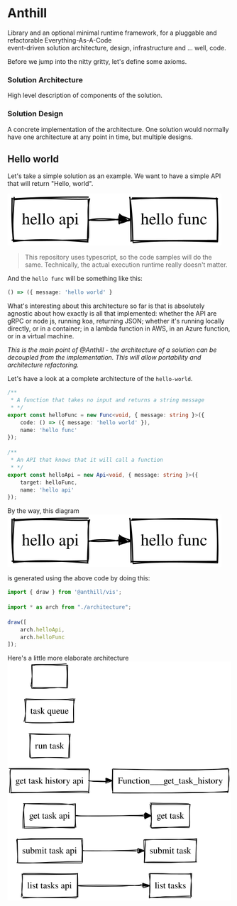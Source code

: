 # Anthill

Library and an optional minimal runtime framework, for 
a pluggable and refactorable Everything-As-A-Code  
event-driven solution architecture, design, infrastructure 
and ... well, code.

Before we jump into the nitty gritty, let's define some axioms.

### Solution Architecture
High level description of components of the solution.

### Solution Design
A concrete implementation of the architecture. One solution would
normally have one architecture at any point in time, but multiple 
designs.

## Hello world

Let's take a simple solution as an example. We want to have
a simple API that will return "Hello, world".

![api diagram](./modules/demos/hello-world/hello.svg)

> This repository uses typescript, so the code samples will do the same. Technically, the actual execution runtime really doesn't matter.

And the `hello func` will be something like this:
```typescript
() => ({ message: 'hello world' }
```

What's interesting about this architecture so far is that is absolutely agnostic about how exactly is all that implemented: whether the API are gRPC or node js, running koa, returning JSON; whether it's running locally directly, or in a container; in a lambda function in AWS, in an Azure function, or in a virtual machine.

_This is the main point of @Anthill - the architecture of a solution can be decoupled from the implementation. This will allow portability and architecture refactoring._

Let's have a look at a complete architecture of the `hello-world`.

```typescript
/**
 * A function that takes no input and returns a string message
 * */
export const helloFunc = new Func<void, { message: string }>({
    code: () => ({ message: 'hello world' }),
    name: 'hello func'
});

/**
 * An API that knows that it will call a function
 * */
export const helloApi = new Api<void, { message: string }>({
    target: helloFunc,
    name: 'hello api'
});

```

By the way, this diagram
![api diagram](./modules/demos/hello-world/hello.svg)

is generated using the above code by doing this:
```typescript 
import { draw } from '@anthill/vis';

import * as arch from "./architecture";

draw([
    arch.helloApi,
    arch.helloFunc
]);
```

Here's a little more elaborate architecture
![api diagram](./modules/demos/dorc/dorc.svg)
